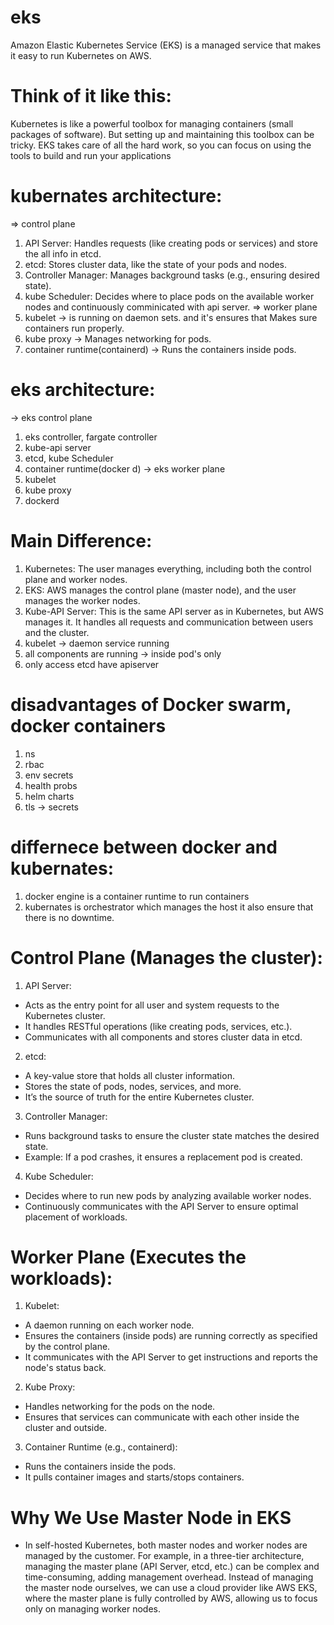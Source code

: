 # eks
Amazon Elastic Kubernetes Service (EKS) is a managed service that makes it easy to run Kubernetes on AWS.  
# Think of it like this:
Kubernetes is like a powerful toolbox for managing containers (small packages of software). But setting up and maintaining this toolbox can be tricky. EKS takes care of all the hard work, so you can focus on using the tools to build and run your applications

# kubernates architecture:
=> control plane
1. API Server: Handles requests (like creating pods or services) and store the all info in etcd.
2. etcd: Stores cluster data, like the state of your pods and nodes.
3. Controller Manager: Manages background tasks (e.g., ensuring desired state).
4. kube Scheduler: Decides where to place pods on the available worker nodes and continuously comminicated with api server.
=> worker plane
1. kubelet -> is running on daemon sets. and it's ensures that Makes sure containers run properly.
2. kube proxy -> Manages networking for pods.
3. container runtime(containerd) ->  Runs the containers inside pods.

# eks architecture:
-> eks control plane
1. eks controller, fargate controller
2. kube-api server
3. etcd, kube Scheduler
4. container runtime(docker d)
-> eks worker plane
1. kubelet
2. kube proxy
3. dockerd

# Main Difference:
1. Kubernetes: The user manages everything, including both the control plane and worker nodes.
2. EKS: AWS manages the control plane (master node), and the user manages the worker nodes.
3. Kube-API Server:
This is the same API server as in Kubernetes, but AWS manages it. It handles all requests and communication between users and the cluster.
4. kubelet -> daemon service running
5. all components are running -> inside pod's only
6. only access etcd have apiserver

# disadvantages of Docker swarm, docker containers
1. ns
2. rbac
3. env secrets
4. health probs
5. helm charts
6. tls -> secrets


# differnece between docker and kubernates:
1. docker engine is a container runtime to run containers
2. kubernates is orchestrator which manages the host it also ensure that there is no downtime.


# Control Plane (Manages the cluster):
1. API Server:
- Acts as the entry point for all user and system requests to the Kubernetes cluster.
- It handles RESTful operations (like creating pods, services, etc.).
- Communicates with all components and stores cluster data in etcd.

2. etcd:
- A key-value store that holds all cluster information.
- Stores the state of pods, nodes, services, and more.
- It’s the source of truth for the entire Kubernetes cluster.

3. Controller Manager:
- Runs background tasks to ensure the cluster state matches the desired state.
- Example: If a pod crashes, it ensures a replacement pod is created.

4. Kube Scheduler:
- Decides where to run new pods by analyzing available worker nodes.
- Continuously communicates with the API Server to ensure optimal placement of workloads.

# Worker Plane (Executes the workloads):
1. Kubelet:
- A daemon running on each worker node.
- Ensures the containers (inside pods) are running correctly as specified by the control plane.
- It communicates with the API Server to get instructions and reports the node's status back.

2. Kube Proxy:
- Handles networking for the pods on the node.
- Ensures that services can communicate with each other inside the cluster and outside.

3. Container Runtime (e.g., containerd):
- Runs the containers inside the pods.
- It pulls container images and starts/stops containers.

# Why We Use Master Node in EKS
- In self-hosted Kubernetes, both master nodes and worker nodes are managed by the customer. For example, in a three-tier architecture, managing the master plane (API Server, etcd, etc.) can be complex and time-consuming, adding management overhead.
Instead of managing the master node ourselves, we can use a cloud provider like AWS EKS, where the master plane is fully controlled by AWS, allowing us to focus only on managing worker nodes.
